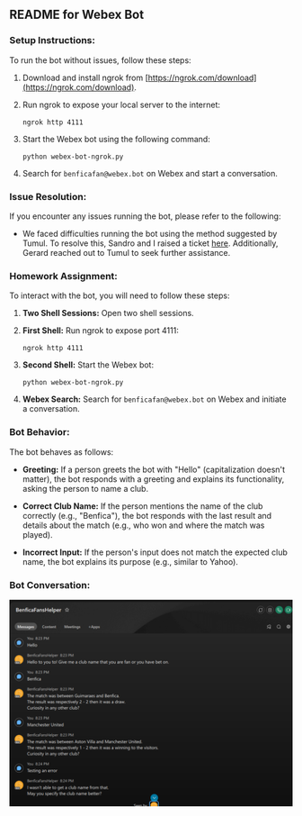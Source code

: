 ## README for Webex Bot

### Setup Instructions:

To run the bot without issues, follow these steps:

1. Download and install ngrok from [https://ngrok.com/download](https://ngrok.com/download).

2. Run ngrok to expose your local server to the internet:
    ```
    ngrok http 4111
    ```

3. Start the Webex bot using the following command:
    ```
    python webex-bot-ngrok.py
    ```

4. Search for `benficafan@webex.bot` on Webex and start a conversation.

### Issue Resolution:

If you encounter any issues running the bot, please refer to the following:

- We faced difficulties running the bot using the method suggested by Tumul. To resolve this, Sandro and I raised a ticket [here](https://github.com/fbradyirl/webex_bot/issues/48). Additionally, Gerard reached out to Tumul to seek further assistance.

### Homework Assignment:

To interact with the bot, you will need to follow these steps:

1. **Two Shell Sessions:** Open two shell sessions.

2. **First Shell:** Run ngrok to expose port 4111:
    ```
    ngrok http 4111
    ```

3. **Second Shell:** Start the Webex bot:
    ```
    python webex-bot-ngrok.py
    ```

4. **Webex Search:** Search for `benficafan@webex.bot` on Webex and initiate a conversation.

### Bot Behavior:

The bot behaves as follows:

- **Greeting:** If a person greets the bot with "Hello" (capitalization doesn't matter), the bot responds with a greeting and explains its functionality, asking the person to name a club.

- **Correct Club Name:** If the person mentions the name of the club correctly (e.g., "Benfica"), the bot responds with the last result and details about the match (e.g., who won and where the match was played).

- **Incorrect Input:** If the person's input does not match the expected club name, the bot explains its purpose (e.g., similar to Yahoo).

### Bot Conversation:

![Bot Conversation](https://github.com/SinonCuriosus/incubator-december-2023/blob/main/HW4-Bot/BotConversation.png?raw=true)
